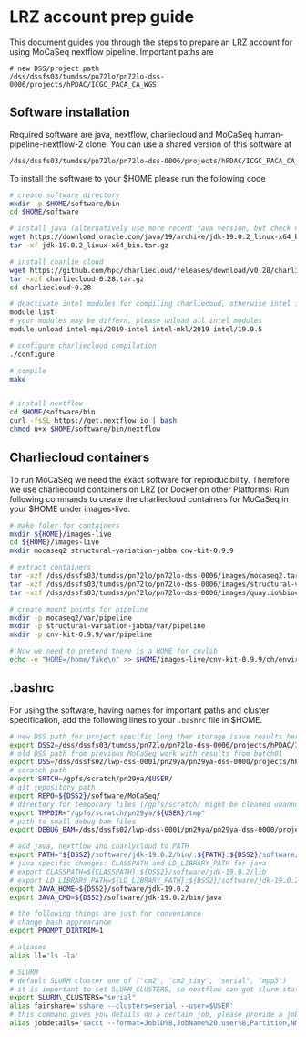 # LRZ account prep guide
This document guides you through the steps to prepare an LRZ account for using MoCaSeq nextflow pipeline.
Important paths are
```
# new DSS/project path
/dss/dssfs03/tumdss/pn72lo/pn72lo-dss-0006/projects/hPDAC/ICGC_PACA_CA_WGS
```


## Software installation
Required software are java, nextflow, charliecloud and MoCaSeq human-pipeline-nextflow-2 clone.
You can use a shared version of this software at
```bash
/dss/dssfs03/tumdss/pn72lo/pn72lo-dss-0006/projects/hPDAC/ICGC_PACA_CA_WGS/software
```

To install the software to your $HOME please run the following code
```bash
# create software directory
mkdir -p $HOME/software/bin
cd $HOME/software

# install java (alternatively use more recent java version, but check nextflow compatibilty)
wget https://download.oracle.com/java/19/archive/jdk-19.0.2_linux-x64_bin.tar.gz
tar -xf jdk-19.0.2_linux-x64_bin.tar.gz

# install charlie cloud
wget https://github.com/hpc/charliecloud/releases/download/v0.28/charliecloud-0.28.tar.gz
tar -xzf charliecloud-0.28.tar.gz
cd charliecloud-0.28

# deactivate intel modules for compiling charliecoud, otherwise intel icc will be used and result in errors
module list
# your modules may be differn, please unload all intel modules
module unload intel-mpi/2019-intel intel-mkl/2019 intel/19.0.5

# configure charliecloud compilation
./configure

# compile
make


# install nextflow
cd $HOME/software/bin
curl -fsSL https://get.nextflow.io | bash
chmod u+x $HOME/software/bin/nextflow
```

## Charliecloud containers
To run MoCaSeq we need the exact software for reproducibility.
Therefore we use charliecould containers on LRZ (or Docker on other Platforms)
Run following commands to create the charliecloud containers for MoCaSeq in your $HOME under images-live.
```bash
# make foler for containers
mkdir ${HOME}/images-live
cd ${HOME}/images-live
mkdir mocaseq2 structural-variation-jabba cnv-kit-0.9.9

# extract containers
tar -xzf /dss/dssfs03/tumdss/pn72lo/pn72lo-dss-0006/images/mocaseq2.tar.gz -C mocaseq2
tar -xzf /dss/dssfs03/tumdss/pn72lo/pn72lo-dss-0006/images/structural-variation-jabba.tar.gz -C structural-variation-jabba
tar -xzf /dss/dssfs03/tumdss/pn72lo/pn72lo-dss-0006/images/quay.io%biocontainers%cnvkit:0.9.9--pyhdfd78af_0.tar.gz -C cnv-kit-0.9.9

# create mount points for pipeline
mkdir -p mocaseq2/var/pipeline
mkdir -p structural-variation-jabba/var/pipeline
mkdir -p cnv-kit-0.9.9/var/pipeline

# Now we need to pretend there is a HOME for cnvlib
echo -e "HOME=/home/fake\n" >> $HOME/images-live/cnv-kit-0.9.9/ch/environment
```

## .bashrc
For using the software, having names for important paths and cluster specification, add the following lines to your `.bashrc` file in $HOME.

```bash
# new DSS path for project specific long ther storage (save results here)
export DSS2=/dss/dssfs03/tumdss/pn72lo/pn72lo-dss-0006/projects/hPDAC/ICGC_PACA_CA_WGS
# old DSS path from previous MoCaSeq work with results from batch01
export DSS=/dss/dssfs02/lwp-dss-0001/pn29ya/pn29ya-dss-0000/projects/hPDAC/ICGC_PACA_CA_WGS
# scratch path
export SRTCH=/gpfs/scratch/pn29ya/$USER/
# git repository path
export REPO=${DSS2}/software/MoCaSeq/
# directory for temporary files (/gpfs/scratch/ might be cleaned unannounced, don't save results here)
export TMPDIR="/gpfs/scratch/pn29ya/${USER}/tmp"
# path to small debug bam files
export DEBUG_BAM=/dss/dssfs02/lwp-dss-0001/pn29ya/pn29ya-dss-0000/projects/hPDAC/ICGC_PACA_CA_WGS/ega_download/debug_bams/

# add java, nextflow and charlycloud to PATH
export PATH="${DSS2}/software/jdk-19.0.2/bin/:${PATH}:${DSS2}/software/charliecloud-0.28/bin:${DSS2}/software/bin"
# java specific changes: CLASSPATH and LD_LIBRARY_PATH for java
# export CLASSPATH=${CLASSPATH}:${DSS2}/software/jdk-19.0.2/lib
# export LD_LIBRARY_PATH=${LD_LIBRARY_PATH}:${DSS2}/software/jdk-19.0.2/lib
export JAVA_HOME=${DSS2}/software/jdk-19.0.2
export JAVA_CMD=${DSS2}/software/jdk-19.0.2/bin/java

# the following things are just for conveniance
# change bash apprearance
export PROMPT_DIRTRIM=1

# aliases 
alias ll='ls -la'

# SLURM
# default SLURM cluster one of ("cm2", "cm2_tiny", "serial", "mpp3")
# it is important to set SLURM_CLUSTERS, so nextflow can get slurm status
export SLURM\_CLUSTERS="serial"
alias fairshare='sshare --clusters=serial --user=$USER'
# this command gives you details on a certain job, please provide a job number like: jobdetails xxxxxxx
alias jobdetails='sacct --format=JobID%8,JobName%20,user%8,Partition,NNodes%6,AllocCPUS%9,Time,Start,End,State%11,Elapsed,ExitCode,Reason,MaxRSS,Nodelist%18 --clusters=serial,cm2,cm2_tiny,mpp3 -u ${USER} -j $1'
```

























